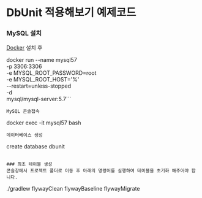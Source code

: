 # DbUnit 적용해보기 예제코드

### MySQL 설치
[Docker](https://www.docker.com/) 설치 후

docker run --name mysql57 \
    -p 3306:3306 \
    -e MYSQL_ROOT_PASSWORD=root \
    -e MYSQL_ROOT_HOST='%' \
    --restart=unless-stopped \
    -d \
    mysql/mysql-server:5.7```
```
MySQL 콘솔접속
```
docker exec -it mysql57 bash
```
데이터베이스 생성
```
create database dbunit
```

### 최초 테이블 생성
콘솔창에서 프로젝트 폴더로 이동 후 아래의 명령어를 실행하여 테이블을 초기화 해주어야 합니다.
```
./gradlew flywayClean flywayBaseline flywayMigrate
```